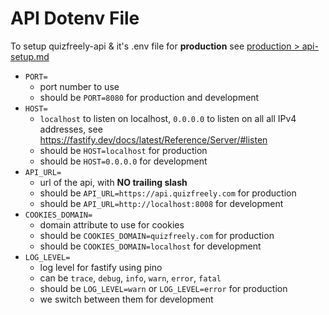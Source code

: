 # API Dotenv File

To setup quizfreely-api & it's .env file for **production** see [production > api-setup.md](../production/api-setup.md)

- `PORT=`
  - port number to use
  - should be `PORT=8080` for production and development
- `HOST=`
  - `localhost` to listen on localhost, `0.0.0.0` to listen on all all IPv4 addresses, see https://fastify.dev/docs/latest/Reference/Server/#listen
  - should be `HOST=localhost` for production
  - should be `HOST=0.0.0.0` for development
- `API_URL=`
  - url of the api, with **NO trailing slash**
  - should be `API_URL=https://api.quizfreely.com` for production
  - should be `API_URL=http://localhost:8008` for development
- `COOKIES_DOMAIN=`
  - domain attribute to use for cookies
  - should be `COOKIES_DOMAIN=quizfreely.com` for production
  - should be `COOKIES_DOMAIN=localhost` for development
- `LOG_LEVEL=`
  - log level for fastify using pino
  - can be `trace`, `debug`, `info`, `warn`, `error`, `fatal`
  - should be `LOG_LEVEL=warn` or `LOG_LEVEL=error` for production
  - we switch between them for development
